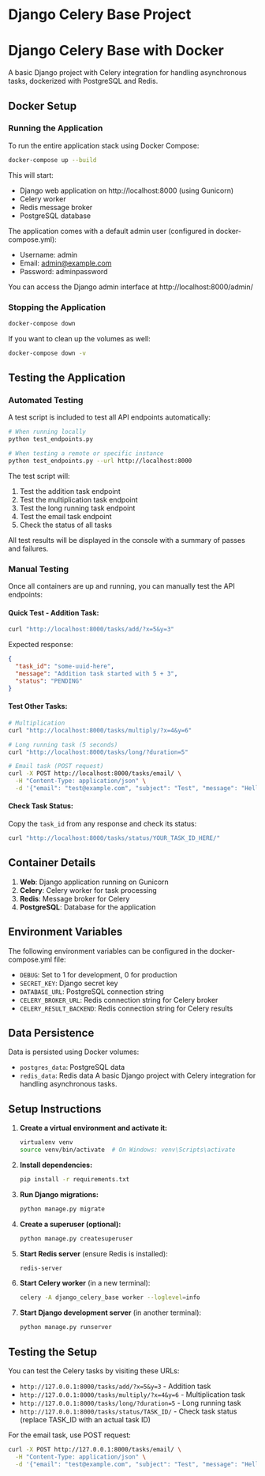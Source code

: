 # Django Celery Base Project
# Django Celery Base with Docker

A basic Django project with Celery integration for handling asynchronous tasks, dockerized with PostgreSQL and Redis.

## Docker Setup

### Running the Application

To run the entire application stack using Docker Compose:

```bash
docker-compose up --build
```

This will start:
- Django web application on http://localhost:8000 (using Gunicorn)
- Celery worker
- Redis message broker
- PostgreSQL database

The application comes with a default admin user (configured in docker-compose.yml):
- Username: admin
- Email: admin@example.com
- Password: adminpassword

You can access the Django admin interface at http://localhost:8000/admin/

### Stopping the Application

```bash
docker-compose down
```

If you want to clean up the volumes as well:

```bash
docker-compose down -v
```

## Testing the Application

### Automated Testing

A test script is included to test all API endpoints automatically:

```bash
# When running locally
python test_endpoints.py

# When testing a remote or specific instance
python test_endpoints.py --url http://localhost:8000
```

The test script will:
1. Test the addition task endpoint
2. Test the multiplication task endpoint
3. Test the long running task endpoint
4. Test the email task endpoint
5. Check the status of all tasks

All test results will be displayed in the console with a summary of passes and failures.

### Manual Testing

Once all containers are up and running, you can manually test the API endpoints:

#### Quick Test - Addition Task:

```bash
curl "http://localhost:8000/tasks/add/?x=5&y=3"
```

Expected response:
```json
{
  "task_id": "some-uuid-here",
  "message": "Addition task started with 5 + 3",
  "status": "PENDING"
}
```

#### Test Other Tasks:

```bash
# Multiplication
curl "http://localhost:8000/tasks/multiply/?x=4&y=6"

# Long running task (5 seconds)
curl "http://localhost:8000/tasks/long/?duration=5"

# Email task (POST request)
curl -X POST http://localhost:8000/tasks/email/ \
  -H "Content-Type: application/json" \
  -d '{"email": "test@example.com", "subject": "Test", "message": "Hello World"}'
```

#### Check Task Status:

Copy the `task_id` from any response and check its status:

```bash
curl "http://localhost:8000/tasks/status/YOUR_TASK_ID_HERE/"
```

## Container Details

1. **Web**: Django application running on Gunicorn
2. **Celery**: Celery worker for task processing
3. **Redis**: Message broker for Celery
4. **PostgreSQL**: Database for the application

## Environment Variables

The following environment variables can be configured in the docker-compose.yml file:

- `DEBUG`: Set to 1 for development, 0 for production
- `SECRET_KEY`: Django secret key
- `DATABASE_URL`: PostgreSQL connection string
- `CELERY_BROKER_URL`: Redis connection string for Celery broker
- `CELERY_RESULT_BACKEND`: Redis connection string for Celery results

## Data Persistence

Data is persisted using Docker volumes:

- `postgres_data`: PostgreSQL data
- `redis_data`: Redis data
A basic Django project with Celery integration for handling asynchronous tasks.

## Setup Instructions

1. **Create a virtual environment and activate it:**
   ```bash
   virtualenv venv
   source venv/bin/activate  # On Windows: venv\Scripts\activate
   ```

2. **Install dependencies:**
   ```bash
   pip install -r requirements.txt
   ```

3. **Run Django migrations:**
   ```bash
   python manage.py migrate
   ```

4. **Create a superuser (optional):**
   ```bash
   python manage.py createsuperuser
   ```

5. **Start Redis server** (ensure Redis is installed):
   ```bash
   redis-server
   ```

6. **Start Celery worker** (in a new terminal):
   ```bash
   celery -A django_celery_base worker --loglevel=info
   ```

7. **Start Django development server** (in another terminal):
   ```bash
   python manage.py runserver
   ```

## Testing the Setup

You can test the Celery tasks by visiting these URLs:

- `http://127.0.0.1:8000/tasks/add/?x=5&y=3` - Addition task
- `http://127.0.0.1:8000/tasks/multiply/?x=4&y=6` - Multiplication task
- `http://127.0.0.1:8000/tasks/long/?duration=5` - Long running task
- `http://127.0.0.1:8000/tasks/status/TASK_ID/` - Check task status (replace TASK_ID with an actual task ID)

For the email task, use POST request:
```bash
curl -X POST http://127.0.0.1:8000/tasks/email/ \
  -H "Content-Type: application/json" \
  -d '{"email": "test@example.com", "subject": "Test", "message": "Hello World"}'
```
